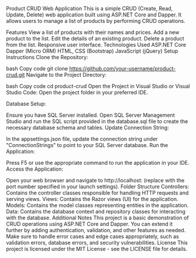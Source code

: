 Product CRUD Web Application
This is a simple CRUD (Create, Read, Update, Delete) web application built using ASP.NET Core and Dapper. It allows users to manage a list of products by performing CRUD operations.

Features
View a list of products with their names and prices.
Add a new product to the list.
Edit the details of an existing product.
Delete a product from the list.
Responsive user interface.
Technologies Used
ASP.NET Core
Dapper (Micro ORM)
HTML, CSS (Bootstrap)
JavaScript (jQuery)
Setup Instructions
Clone the Repository:

bash
Copy code
git clone https://github.com/your-username/product-crud.git
Navigate to the Project Directory:

bash
Copy code
cd product-crud
Open the Project in Visual Studio or Visual Studio Code:
Open the project folder in your preferred IDE.

Database Setup:

Ensure you have SQL Server installed.
Open SQL Server Management Studio and run the SQL script provided in the database.sql file to create the necessary database schema and tables.
Update Connection String:

In the appsettings.json file, update the connection string under "ConnectionStrings" to point to your SQL Server database.
Run the Application:

Press F5 or use the appropriate command to run the application in your IDE.
Access the Application:

Open your web browser and navigate to http://localhost:<port> (replace <port> with the port number specified in your launch settings).
Folder Structure
Controllers: Contains the controller classes responsible for handling HTTP requests and serving views.
Views: Contains the Razor views (UI) for the application.
Models: Contains the model classes representing entities in the application.
Data: Contains the database context and repository classes for interacting with the database.
Additional Notes
This project is a basic demonstration of CRUD operations using ASP.NET Core and Dapper. You can extend it further by adding authentication, validation, and other features as needed.
Make sure to handle error cases and edge cases appropriately, such as validation errors, database errors, and security vulnerabilities.
License
This project is licensed under the MIT License - see the LICENSE file for details.
